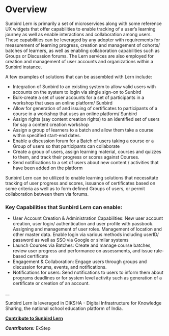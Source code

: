 # Overview

Sunbird Lern is primarily a set of microservices along with some reference UX widgets that offer capabilities to enable tracking of a user’s learning journey as well as enable interactions and collaboration among users. These capabilities can be leveraged by any adopter with requirements for measurement of learning progress, creation and management of cohorts/ batches of learners, as well as enabling collaboration capabilities such as Groups or Discussion forums. The Lern services are also employed for creation and management of user accounts and organizations within a Sunbird instance.

A few examples of solutions that can be assembled with Lern include:

* Integration of Sunbird to an existing system to allow valid users with accounts on the system to login via single sign-on to Sunbird
* Bulk-create a set of user accounts for a set of participants in a workshop that uses an online platform/ Sunbird
* Allow for generation of and issuing of certificates to participants of a course in a workshop that uses an online platform/ Sunbird
* Assign rights (say content creation rights) to an identified set of users for say a content creation workshop
* Assign a group of learners to a batch and allow them take a course within specified start-end dates.
* Enable a discussion forum for a Batch of users taking a course or a Group of users so that participants can collaborate
* Create a group of users, assign learning material, courses and quizzes to them, and track their progress or scores against Courses.
* Send notifications to a set of users about new content / activities that have been added on the platform

Sunbird Lern can be utilized to enable learning solutions that necessitate tracking of user progress and scores, issuance of certificates based on some criteria as well as to form defined Groups of users, or permit collaboration between them via forums.

### **Key Capabilities that Sunbird Lern can enable:**

* User Account Creation & Administration Capabilities: New user account creation, user login/ authentication and user profile with passbook. Assigning and management of user roles. Management of location and other master data. Enable login via various methods including userID/ password as well as SSO via Google or similar systems
* Launch Courses via Batches: Create and manage course batches, review user progress and performance on assessments, and issue rule-based certificate
* Engagement & Collaboration: Engage users through groups and discussion forums, events, and notifications.
* Notifications for users: Send notifications to users to inform them about programs deadlines or for system level activity such as generation of a certificate or creation of an account.

\_\_

Sunbird Lern is leveraged in DIKSHA - Digital Infrastructure for Knowledge Sharing, the national school education platform of India.

[**Contribute to Sunbird Lern**](https://github.com/orgs/Sunbird-Lern/discussions/15)



_**Contributors:**_ EkStep
